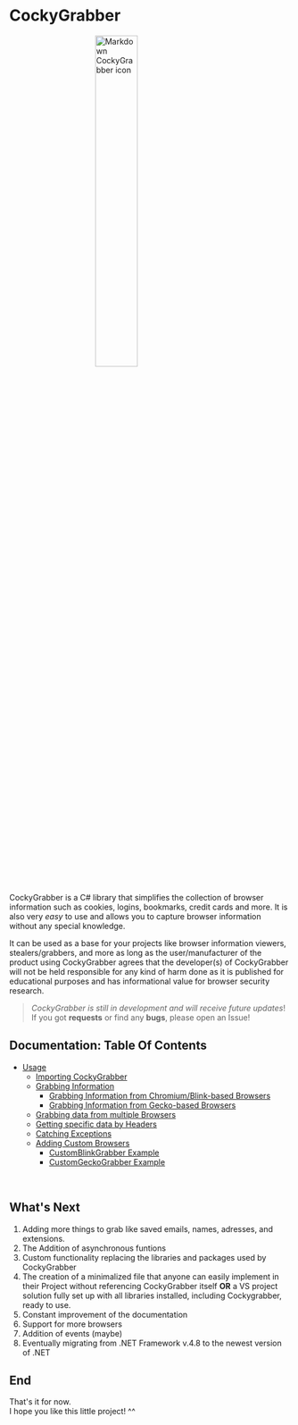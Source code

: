 # CockyGrabber

<!-- GITHUB MARKDOWN:
<p align="center">
  <img src="./resources/CG_Logo.png"
    alt="Markdown CockyGrabber icon"
    style="width: 39%;" />
</p>
-->
<img src="./resources/CG_Logo.png"
    alt="Markdown CockyGrabber icon"
    style="
    display: block;
    margin-left: auto;
    margin-right: auto;
    width: 39%;" />

CockyGrabber is a C# library that simplifies the collection of browser information such as cookies, logins, bookmarks, credit cards and more. It is also very *easy* to use and allows you to capture browser information without any special knowledge.

It can be used as a base for your projects like browser information viewers, stealers/grabbers, and more as long as the user/manufacturer of the product using CockyGrabber agrees that the developer(s) of CockyGrabber will not be held responsible for any kind of harm done as it is published for educational purposes and has informational value for browser security research.

> *CockyGrabber is still in development and will receive future updates*!</br>
> If you got **requests** or find any **bugs**, please open an Issue!

## Documentation: Table Of Contents

* [Usage](./docs/usage.md)
  * [Importing CockyGrabber](./docs/usage.md#importing-cockygrabber)
  * [Grabbing Information](./docs/usage.md#grabbing-information)
    * [Grabbing Information from Chromium/Blink-based Browsers](./docs/usage.md#grabbing-information-from-chromiumblink-based-browsers)
    * [Grabbing Information from Gecko-based Browsers](./docs/usage.md#grabbing-information-from-gecko-based-browsers)
  * [Grabbing data from multiple Browsers](./docs/usage.md#grabbing-data-from-multiple-browsers)
  * [Getting specific data by Headers](./docs/usage.md#getting-specific-data-by-headers)
  * [Catching Exceptions](./docs/usage.md#catching-exceptions)
  * [Adding Custom Browsers](./docs/usage.md#adding-custom-browsers)
    * [CustomBlinkGrabber Example](./docs/usage.md#customblinkgrabber-example)
    * [CustomGeckoGrabber Example](./docs/usage.md#customgeckograbber-example)

</br>

## What's Next

1. Adding more things to grab like saved emails, names, adresses, and extensions.
2. The Addition of asynchronous funtions
3. Custom functionality replacing the libraries and packages used by CockyGrabber
4. The creation of a minimalized file that anyone can easily implement in their Project without referencing CockyGrabber itself **OR** a VS project solution fully set up with all libraries installed, including Cockygrabber, ready to use.
5. Constant improvement of the documentation
6. Support for more browsers
7. Addition of events (maybe)
8. Eventually migrating from .NET Framework v.4.8 to the newest version of .NET

## End

That's it for now.</br>
I hope you like this little project! ^^
